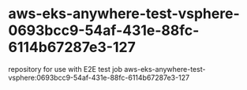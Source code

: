 # aws-eks-anywhere-test-vsphere-0693bcc9-54af-431e-88fc-6114b67287e3-127
repository for use with E2E test job aws-eks-anywhere-test-vsphere:0693bcc9-54af-431e-88fc-6114b67287e3-127
